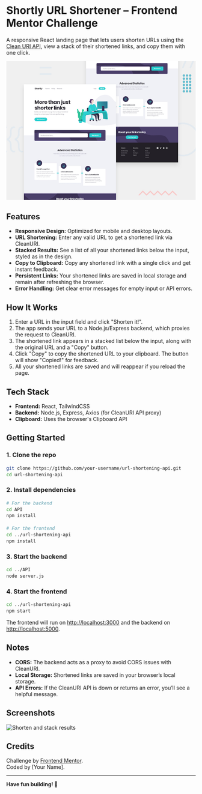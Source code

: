 # Shortly URL Shortener – Frontend Mentor Challenge

A responsive React landing page that lets users shorten URLs using the [Clean URI API](https://cleanuri.com/docs), view a stack of their shortened links, and copy them with one click.

![Design preview for the Shortly URL shortening API coding challenge](./img/desktop-preview.jpg)

## Features

- **Responsive Design:** Optimized for mobile and desktop layouts.
- **URL Shortening:** Enter any valid URL to get a shortened link via CleanURI.
- **Stacked Results:** See a list of all your shortened links below the input, styled as in the design.
- **Copy to Clipboard:** Copy any shortened link with a single click and get instant feedback.
- **Persistent Links:** Your shortened links are saved in local storage and remain after refreshing the browser.
- **Error Handling:** Get clear error messages for empty input or API errors.

## How It Works

1. Enter a URL in the input field and click "Shorten it!".
2. The app sends your URL to a Node.js/Express backend, which proxies the request to CleanURI.
3. The shortened link appears in a stacked list below the input, along with the original URL and a "Copy" button.
4. Click "Copy" to copy the shortened URL to your clipboard. The button will show "Copied!" for feedback.
5. All your shortened links are saved and will reappear if you reload the page.

## Tech Stack

- **Frontend:** React, TailwindCSS
- **Backend:** Node.js, Express, Axios (for CleanURI API proxy)
- **Clipboard:** Uses the browser's Clipboard API

## Getting Started

### 1. Clone the repo

```bash
git clone https://github.com/your-username/url-shortening-api.git
cd url-shortening-api
```

### 2. Install dependencies

```bash
# For the backend
cd API
npm install

# For the frontend
cd ../url-shortening-api
npm install
```

### 3. Start the backend

```bash
cd ../API
node server.js
```

### 4. Start the frontend

```bash
cd ../url-shortening-api
npm start
```

The frontend will run on [http://localhost:3000](http://localhost:3000) and the backend on [http://localhost:5000](http://localhost:5000).

## Notes

- **CORS:** The backend acts as a proxy to avoid CORS issues with CleanURI.
- **Local Storage:** Shortened links are saved in your browser’s local storage.
- **API Errors:** If the CleanURI API is down or returns an error, you’ll see a helpful message.

## Screenshots

![Shorten and stack results](./design/desktop-preview.jpg)

## Credits

Challenge by [Frontend Mentor](https://www.frontendmentor.io).  
Coded by [Your Name].

---

**Have fun building! 🚀**

